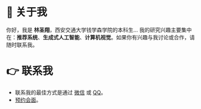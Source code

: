 # 👦 关于我
你好，我是 **林圣翔**，西安交通大学钱学森学院的本科生... 我的研究兴趣主要集中在：**推荐系统**、**生成式人工智能**、**计算机视觉**。如果你有兴趣与我讨论或合作，请随时联系我。

# 👉 联系我
- 联系我的最佳方式是通过 [微信](https://raw.githubusercontent.com/reallinshengxiang/reallinshengxiang.github.io/refs/heads/main/images/wechat.webp) 或 [QQ](https://raw.githubusercontent.com/reallinshengxiang/reallinshengxiang.github.io/refs/heads/main/images/qq.webp)。
- [预约会面](https://cal.com/shengxiang-lin)。
